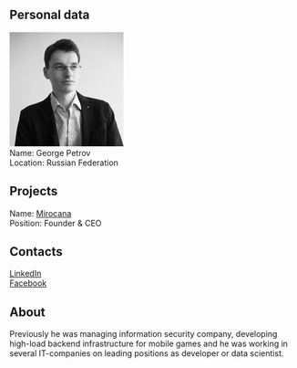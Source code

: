## Personal data
![george petrov photo](photo/george_petrov.jpg)  
Name:   George Petrov  
Location: Russian Federation  
## Projects 
Name: [Mirocana](../projects/mirocana.md)  
Position: Founder & CEO   
## Contacts
[LinkedIn](https://www.linkedin.com/in/pygeorge/)      
[Facebook](https://www.facebook.com/pilotgsms)
## About
Previously he was managing information security company, developing high-load backend infrastructure for mobile games and he was working in several IT-companies on leading positions as developer or data scientist.
